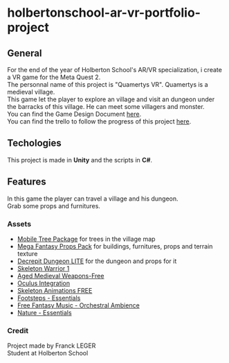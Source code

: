 # holbertonschool-ar-vr-portfolio-project

## General

For the end of the year of Holberton School's AR/VR specialization, i create a VR game for the Meta Quest 2.</br>
The personnal name of this project is "Quamertys VR". Quamertys is a medieval village. </br>
This game let the player to explore an village and visit an dungeon under the barracks of this village. He can meet some villagers and monster. </br>
You can find the Game Design Document [here](https://docs.google.com/document/d/1FV9o9ZTJ_o5Due2tNIxa0VUPvKnmb9cYIImjElCkgic/edit). </br>
You can find the trello to follow the progress of this project [here](https://trello.com/b/gNRPHUWO/quamertys-vr).

## Techologies

This project is made in **Unity** and the scripts in **C#**.

## Features

In this game the player can travel a village and his dungeon.</br>
Grab some props and furnitures.

### Assets

* [Mobile Tree Package](https://assetstore.unity.com/packages/3d/vegetation/trees/mobile-tree-package-18866) for trees in the village map
* [Mega Fantasy Props Pack](https://assetstore.unity.com/packages/3d/environments/fantasy/mega-fantasy-props-pack-87811) for buildings, furnitures, props and terrain texture
* [Decrepit Dungeon LITE](https://assetstore.unity.com/packages/3d/environments/dungeons/decrepit-dungeon-lite-33936) for the dungeon and props for it
* [Skeleton Warrior 1](https://assetstore.unity.com/packages/3d/characters/humanoids/fantasy/skeleton-warrior-1-222338)
* [Aged Medieval Weapons-Free](https://assetstore.unity.com/packages/3d/props/weapons/aged-medieval-weapons-free-207255)
* [Oculus Integration](https://assetstore.unity.com/packages/tools/integration/oculus-integration-82022)
* [Skeleton Animations FREE](https://assetstore.unity.com/packages/3d/skeleton-animations-free-217504)
* [Footsteps - Essentials](https://assetstore.unity.com/packages/audio/sound-fx/foley/footsteps-essentials-189879)
* [Free Fantasy Music - Orchestral Ambience](https://assetstore.unity.com/packages/audio/music/orchestral/free-fantasy-music-orchestral-ambience-212102)
* [Nature - Essentials](https://assetstore.unity.com/packages/audio/ambient/nature/nature-essentials-208227)

### Credit

Project made by Franck LEGER </br>
Student at Holberton School
